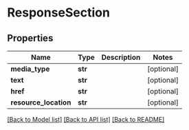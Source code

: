 # ResponseSection

## Properties

Name | Type | Description | Notes
------------ | ------------- | ------------- | -------------
**media_type** | **str** |  | [optional]
**text** | **str** |  | [optional]
**href** | **str** |  | [optional]
**resource_location** | **str** |  | [optional]

[[Back to Model list]](../README.md#documentation-for-models) [[Back to API list]](../README.md#documentation-for-api-endpoints) [[Back to README]](../README.md)
